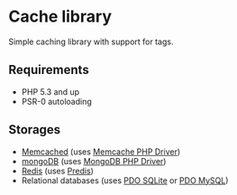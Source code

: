 Cache library
=============

Simple caching library with support for tags.

Requirements
------------

* PHP 5.3 and up
* PSR-0 autoloading

Storages
--------
* [Memcached](http://memcached.org/) (uses [Memcache PHP Driver](http://php.net/book.memcache.php))
* [mongoDB](http://www.mongodb.org/) (uses [MongoDB PHP Driver](http://php.net/book.mongo.php))
* [Redis](http://redis.io) (uses [Predis](https://github.com/nrk/predis))
* Relational databases (uses [PDO SQLite](http://php.net/ref.pdo-sqlite.php) or [PDO MySQL](http://php.net/ref.pdo-mysql.php))
